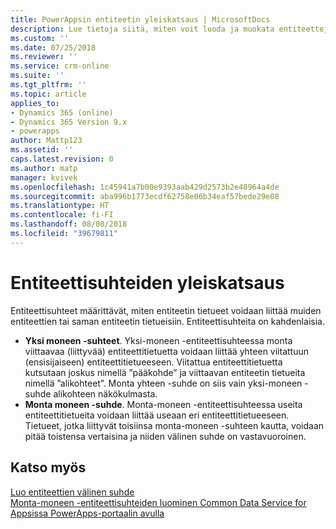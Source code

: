 ```yaml
---
title: PowerAppsin entiteetin yleiskatsaus | MicrosoftDocs
description: Lue tietoja siitä, miten voit luoda ja muokata entiteettejä PowerApps-portaalin avulla
ms.custom: ''
ms.date: 07/25/2018
ms.reviewer: ''
ms.service: crm-online
ms.suite: ''
ms.tgt_pltfrm: ''
ms.topic: article
applies_to:
- Dynamics 365 (online)
- Dynamics 365 Version 9.x
- powerapps
author: Mattp123
ms.assetid: ''
caps.latest.revision: 0
ms.author: matp
manager: kvivek
ms.openlocfilehash: 1c45941a7b00e9393aab429d2573b2e48964a4de
ms.sourcegitcommit: aba996b1773ecdf62758e06b34eaf57bede29e08
ms.translationtype: HT
ms.contentlocale: fi-FI
ms.lasthandoff: 08/08/2018
ms.locfileid: "39679811"
---
```

# <a name="entity-relationships-overview"></a>Entiteettisuhteiden yleiskatsaus

Entiteettisuhteet määrittävät, miten entiteetin tietueet voidaan liittää muiden entiteettien tai saman entiteetin tietueisiin. Entiteettisuhteita on kahdenlaisia.
- **Yksi moneen -suhteet**. Yksi-moneen -entiteettisuhteessa monta viittaavaa (liittyvää) entiteettitietuetta voidaan liittää yhteen viitattuun (ensisijaiseen) entiteettitietueeseen. Viitattua entiteettitietuetta kutsutaan joskus nimellä ”pääkohde” ja viittaavan entiteetin tietueita nimellä ”alikohteet”.  Monta yhteen -suhde on siis vain yksi-moneen -suhde alikohteen näkökulmasta.
- **Monta moneen -suhde**. Monta-moneen -entiteettisuhteessa useita entiteettitietueita voidaan liittää useaan eri entiteettitietueeseen. Tietueet, jotka liittyvät toisiinsa monta-moneen -suhteen kautta, voidaan pitää toistensa vertaisina ja niiden välinen suhde on vastavuoroinen. 

## <a name="see-also"></a>Katso myös
[Luo entiteettien välinen suhde](data-platform-entity-lookup.md) <br/>
[Monta-moneen -entiteettisuhteiden luominen Common Data Service for Appsissa PowerApps-portaalin avulla](create-edit-nn-relationships-portal.md)